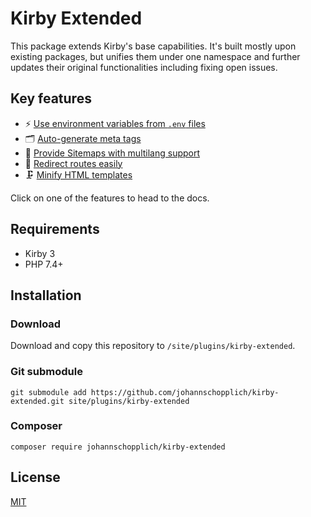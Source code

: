 # Kirby Extended

This package extends Kirby's base capabilities. It's built mostly upon existing packages, but unifies them under one namespace and further updates their original functionalities including fixing open issues.

## Key features

- ⚡️ [Use environment variables from `.env` files](docs/env.md)
- 🗂 [Auto-generate meta tags](docs/meta.md)
- 🧭 [Provide Sitemaps with multilang support](docs/sitemap.md)
- 🔀 [Redirect routes easily](docs/redirects.md)
- 🗜 [Minify HTML templates](docs/html-minify.md)

Click on one of the features to head to the docs.

## Requirements

- Kirby 3
- PHP 7.4+

## Installation

### Download

Download and copy this repository to `/site/plugins/kirby-extended`.

### Git submodule

```
git submodule add https://github.com/johannschopplich/kirby-extended.git site/plugins/kirby-extended
```

### Composer

```
composer require johannschopplich/kirby-extended
```

## License

[MIT](https://opensource.org/licenses/MIT)
